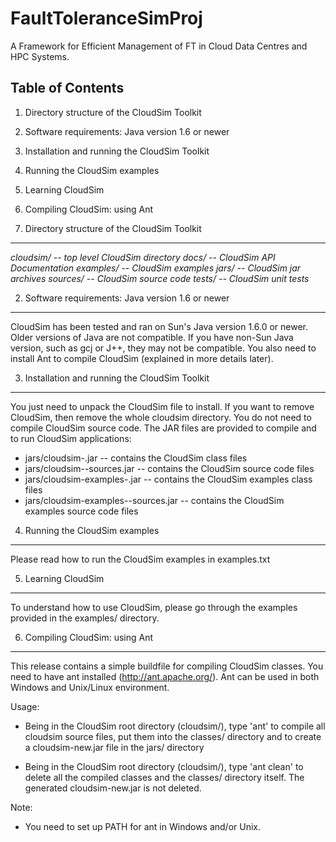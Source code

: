 # FaultToleranceSimProj
A Framework for Efficient Management of FT in Cloud Data Centres and HPC Systems.

Table of Contents
-----------------

1. Directory structure of the CloudSim Toolkit
2. Software requirements: Java version 1.6 or newer 
3. Installation and running the CloudSim Toolkit
4. Running the CloudSim examples
5. Learning CloudSim
6. Compiling CloudSim: using Ant



1. Directory structure of the CloudSim Toolkit
----------------------------------------------

*cloudsim/                -- top level CloudSim directory*
	*docs/            -- CloudSim API Documentation*
	*examples/        -- CloudSim examples*
	*jars/            -- CloudSim jar archives*
	*sources/         -- CloudSim source code*
	*tests/           -- CloudSim unit tests*


2. Software requirements: Java version 1.6 or newer
---------------------------------------------------

CloudSim has been tested and ran on Sun's Java version 1.6.0 or newer.
Older versions of Java are not compatible.
If you have non-Sun Java version, such as gcj or J++, they may not be compatible.
You also need to install Ant to compile CloudSim (explained in more details later).


3. Installation and running the CloudSim Toolkit
------------------------------------------------

You just need to unpack the CloudSim file to install.
If you want to remove CloudSim, then remove the whole cloudsim directory.
You do not need to compile CloudSim source code. The JAR files are
provided to compile and to run CloudSim applications:

  * jars/cloudsim-<VERSION>.jar                    -- contains the CloudSim class files
  * jars/cloudsim-<VERSION>-sources.jar            -- contains the CloudSim source code files
  * jars/cloudsim-examples-<VERSION>.jar           -- contains the CloudSim examples class files
  * jars/cloudsim-examples-<VERSION>-sources.jar   -- contains the CloudSim examples source code files


4. Running the CloudSim examples
--------------------------------

Please read how to run the CloudSim examples in examples.txt


5. Learning CloudSim
--------------------

To understand how to use CloudSim, please go through the examples provided
in the examples/ directory.


6. Compiling CloudSim: using Ant
--------------------------------

This release contains a simple buildfile for compiling CloudSim classes.
You need to have ant installed (http://ant.apache.org/).
Ant can be used in both Windows and Unix/Linux environment.

Usage:

  * Being in the CloudSim root directory (cloudsim/), type 'ant' to compile all 
    cloudsim source files, put them into the classes/ directory and to create 
    a cloudsim-new.jar file in the jars/ directory
    
  * Being in the CloudSim root directory (cloudsim/), type 'ant clean' to delete 
    all the compiled classes and the classes/ directory itself. The generated 
    cloudsim-new.jar is not deleted.

Note:

  * You need to set up PATH for ant in Windows and/or Unix.
  
